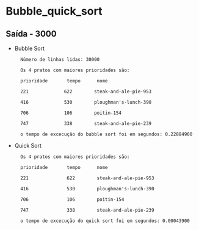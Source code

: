 # Bubble_quick_sort

## Saída - 3000

- Bubble Sort

        Número de linhas lidas: 30000

        Os 4 pratos com maiores prioridades são: 

        prioridade       tempo      nome
            
        221             622        steak-and-ale-pie-953
        
        416             530        ploughman's-lunch-390
        
        706             106        poitin-154
        
        747             338        steak-and-ale-pie-239
        
        o tempo de excecução do bubble sort foi em segundos: 0.22884900

- Quick Sort 

        Os 4 pratos com maiores prioridades são: 

        prioridade       tempo      nome
            
        221              622        steak-and-ale-pie-953
        
        416              530        ploughman's-lunch-390
        
        706              106        poitin-154
        
        747              338        steak-and-ale-pie-239
        
        o tempo de excecução do quick sort foi em segundos: 0.00043900

